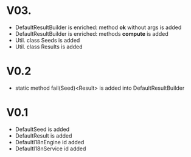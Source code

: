 
# V03.

- DefaultResultBuilder is enriched: method __ok__ without args is added
- DefaultResultBuilder is enriched: methods __compute__ is added
- Util. class Seeds is added
- Util. class Results is added

# V0.2

- static method fail(Seed)<Result<T>> is added into DefaultResultBuilder

# V0.1

- DefaultSeed is added
- DefaultResult is added
- DefaultI18nEngine id added
- DefaultI18nService id added